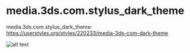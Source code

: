 # media.3ds.com.stylus_dark_theme
media.3ds.com.stylus_dark_theme:
https://userstyles.org/styles/220233/media-3ds-com-dark-theme

![alt text](https://userstyles.org/style_screenshots/220233_additional_39153.png)
